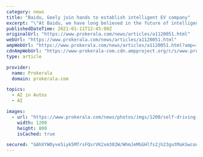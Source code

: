 ```yaml
---
category: news
title: "Baidu, Geely join hands to establish intelligent EV company"
excerpt: "\"At Baidu, we have long believed in the future of intelligent driving and have over the past decade invested heavily in AI to build a portfolio of world-class self-driving services,\" Robin Li, Co-founder and CEO of Baidu, said in a statement. According to ..."
publishedDateTime: 2021-01-11T12:45:00Z
originalUrl: "https://www.prokerala.com/news/articles/a1120051.html"
webUrl: "https://www.prokerala.com/news/articles/a1120051.html"
ampWebUrl: "https://www.prokerala.com/news/articles/a1120051.html?amp=1"
cdnAmpWebUrl: "https://www-prokerala-com.cdn.ampproject.org/c/s/www.prokerala.com/news/articles/a1120051.html?amp=1"
type: article

provider:
  name: Prokerala
  domain: prokerala.com

topics:
  - AI in Autos
  - AI

images:
  - url: "https://www.prokerala.com/news/photos/imgs/1200/self-driving-cars-can-easily-mimic-human-drivers-xinhua-ju-huanzong-ians-993334.jpg"
    width: 1200
    height: 800
    isCached: true

secured: "GAhXYWOyve5iyk5MTrsFQsrVK2xm302W/WhmJeMGGHlfs2jh23gutMakSwconcAe2zU+gaNMfF/Ce8b7buCyLo3n56BZRpO1Wl7SWEUfvIsM/5Lq8K51SZR650RHr/RqQMACZKvNrb0lgvAGNqt9OrHdGKw9tk0JZUKP/bInsai5XgRbH/NnppgAoxlK2/RstIuByZZO4xsar6ZiUkjIDvHesPEDSSAm3mb03IY5r/CU6BnLFXiWB+r2dyOKjQQZRagW+N5xsMzyJGTaiwNTC4zlPSH+0tlk5LsgKMmZjbqgU7AqWoXdnL1gpdjTG6yGzD3x1+3uO2Pg5R3fEzs5ZptU8YGENo6w3sgsgjpmLcg=;xqRhp2KJ0Po7MHNUoQoylg=="
---
```


